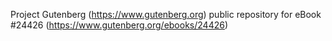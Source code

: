 Project Gutenberg (https://www.gutenberg.org) public repository for eBook #24426 (https://www.gutenberg.org/ebooks/24426)
